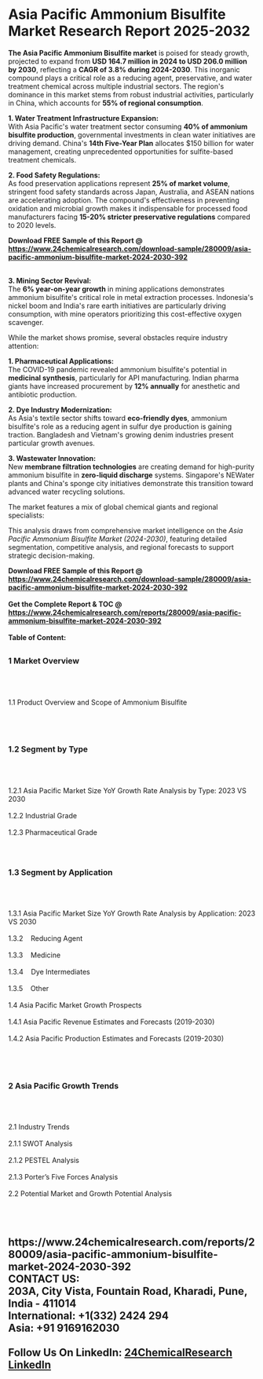 <h1>Asia Pacific Ammonium Bisulfite  Market Research Report 2025-2032</h1><p><strong>The Asia Pacific Ammonium Bisulfite market</strong> is poised for steady growth, projected to expand from <strong>USD 164.7 million in 2024 to USD 206.0 million by 2030</strong>, reflecting a <strong>CAGR of 3.8% during 2024-2030</strong>. This inorganic compound plays a critical role as a reducing agent, preservative, and water treatment chemical across multiple industrial sectors. The region's dominance in this market stems from robust industrial activities, particularly in China, which accounts for <strong>55% of regional consumption</strong>.</p><p><strong>1. Water Treatment Infrastructure Expansion:</strong><br>
With Asia Pacific's water treatment sector consuming <strong>40% of ammonium bisulfite production</strong>, governmental investments in clean water initiatives are driving demand. China's <strong>14th Five-Year Plan</strong> allocates $150 billion for water management, creating unprecedented opportunities for sulfite-based treatment chemicals.</p><p><strong>2. Food Safety Regulations:</strong><br>
As food preservation applications represent <strong>25% of market volume</strong>, stringent food safety standards across Japan, Australia, and ASEAN nations are accelerating adoption. The compound's effectiveness in preventing oxidation and microbial growth makes it indispensable for processed food manufacturers facing <strong>15-20% stricter preservative regulations</strong> compared to 2020 levels.</p><div><b>Download FREE Sample of this Report @ 
            <a href="https://www.24chemicalresearch.com/download-sample/280009/asia-pacific-ammonium-bisulfite-market-2024-2030-392">
            https://www.24chemicalresearch.com/download-sample/280009/asia-pacific-ammonium-bisulfite-market-2024-2030-392</a></b></div><br><p><strong>3. Mining Sector Revival:</strong><br>
The <strong>6% year-on-year growth</strong> in mining applications demonstrates ammonium bisulfite's critical role in metal extraction processes. Indonesia's nickel boom and India's rare earth initiatives are particularly driving consumption, with mine operators prioritizing this cost-effective oxygen scavenger.</p><p>While the market shows promise, several obstacles require industry attention:</p><p><strong>1. Pharmaceutical Applications:</strong><br>
The COVID-19 pandemic revealed ammonium bisulfite's potential in <strong>medicinal synthesis</strong>, particularly for API manufacturing. Indian pharma giants have increased procurement by <strong>12% annually</strong> for anesthetic and antibiotic production.</p><p><strong>2. Dye Industry Modernization:</strong><br>
As Asia's textile sector shifts toward <strong>eco-friendly dyes</strong>, ammonium bisulfite's role as a reducing agent in sulfur dye production is gaining traction. Bangladesh and Vietnam's growing denim industries present particular growth avenues.</p><p><strong>3. Wastewater Innovation:</strong><br>
New <strong>membrane filtration technologies</strong> are creating demand for high-purity ammonium bisulfite in <strong>zero-liquid discharge</strong> systems. Singapore's NEWater plants and China's sponge city initiatives demonstrate this transition toward advanced water recycling solutions.</p><p>The market features a mix of global chemical giants and regional specialists:</p><p>This analysis draws from comprehensive market intelligence on the <em>Asia Pacific Ammonium Bisulfite Market (2024-2030)</em>, featuring detailed segmentation, competitive analysis, and regional forecasts to support strategic decision-making.</p><div><b>Download FREE Sample of this Report @ 
            <a href="https://www.24chemicalresearch.com/download-sample/280009/asia-pacific-ammonium-bisulfite-market-2024-2030-392">
            https://www.24chemicalresearch.com/download-sample/280009/asia-pacific-ammonium-bisulfite-market-2024-2030-392</a></b></div><br><div><b>Get the Complete Report & TOC @ 
            <a href="https://www.24chemicalresearch.com/reports/280009/asia-pacific-ammonium-bisulfite-market-2024-2030-392">
            https://www.24chemicalresearch.com/reports/280009/asia-pacific-ammonium-bisulfite-market-2024-2030-392</a></b></div><br>
            <b>Table of Content:</b><p><h2><span style="font-size:16px"><strong>1 Market Overview&nbsp;&nbsp; &nbsp;</strong></span></h2><br />
<br />
<p>1.1 Product Overview and Scope of Ammonium Bisulfite &nbsp;</p><br />
<br />
<h2><strong><span style="font-size:16px">1.2 Segment by Type&nbsp;&nbsp; &nbsp;</span></strong></h2><br />
<br />
<p>1.2.1 Asia Pacific Market Size YoY Growth Rate Analysis by Type: 2023 VS 2030&nbsp;&nbsp; &nbsp;<br /><br />
1.2.2 Industrial Grade&nbsp;&nbsp; &nbsp;<br /><br />
1.2.3 Pharmaceutical Grade<br /><br />
<br />
<h2><span style="font-size:16px"><strong>1.3 Segment by Application&nbsp;&nbsp;</strong></span></h2><br />
<br />
<p>1.3.1 Asia Pacific Market Size YoY Growth Rate Analysis by Application: 2023 VS 2030&nbsp;&nbsp; &nbsp;<br /><br />
1.3.2&nbsp;&nbsp; &nbsp;Reducing Agent<br /><br />
1.3.3&nbsp;&nbsp; &nbsp;Medicine<br /><br />
1.3.4&nbsp;&nbsp; &nbsp;Dye Intermediates<br /><br />
1.3.5&nbsp;&nbsp; &nbsp;Other<br /><br />
1.4 Asia Pacific Market Growth Prospects&nbsp;&nbsp; &nbsp;<br /><br />
1.4.1 Asia Pacific Revenue Estimates and Forecasts (2019-2030)&nbsp;&nbsp; &nbsp;<br /><br />
1.4.2 Asia Pacific Production Estimates and Forecasts (2019-2030)&nbsp;&nbsp;</p><br />
<br />
<h2><span style="font-size:16px"><strong>2 Asia Pacific Growth Trends&nbsp;&nbsp; &nbsp;</strong></span></h2><br />
<br />
<p>2.1 Industry Trends&nbsp;&nbsp; &nbsp;<br /><br />
2.1.1 SWOT Analysis&nbsp;&nbsp; &nbsp;<br /><br />
2.1.2 PESTEL Analysis&nbsp;&nbsp; &nbsp;<br /><br />
2.1.3 Porter&rsquo;s Five Forces Analysis&nbsp;&nbsp; &nbsp;<br /><br />
2.2 Potential Market and Growth Potential Analysis&nbsp;&nbsp; &nbsp;</p><br />
<br />
<h2><span style="font-size:16</p><div><b>Get the Complete Report & TOC @ 
            <a href="https://www.24chemicalresearch.com/reports/280009/asia-pacific-ammonium-bisulfite-market-2024-2030-392">
            https://www.24chemicalresearch.com/reports/280009/asia-pacific-ammonium-bisulfite-market-2024-2030-392</a></b></div><br><b>CONTACT US:</b><br>
            203A, City Vista, Fountain Road, Kharadi, Pune, India - 411014<br>
            International: +1(332) 2424 294<br>
            Asia: +91 9169162030 <br><br>
            Follow Us On LinkedIn: <a href="https://www.linkedin.com/company/24chemicalresearch/">24ChemicalResearch LinkedIn</a>